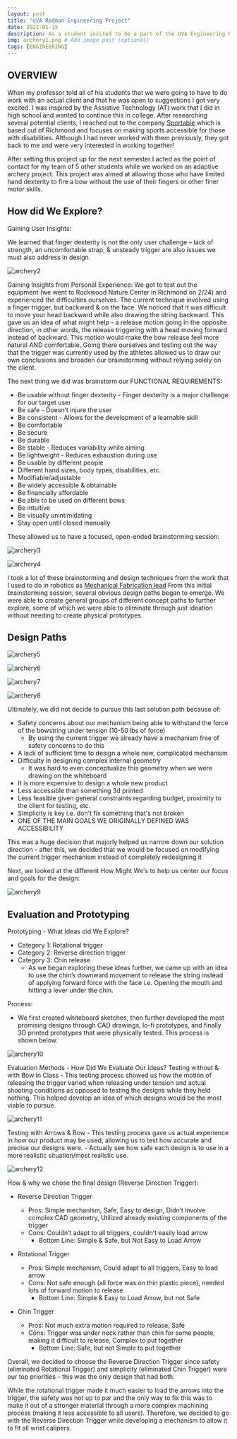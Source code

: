 ```yaml
---
layout: post
title: "UVA Rodman Engineering Project"
date: 2022-01-15
description: As a student invited to be a part of the UVA Engineering Rodman Honors Program, one of the requirements is that we complete a semester where students break off into groups and work on a real-world engineering project with a client...  # Add post description (optional)
img: archery1.png # Add image post (optional)
tags: [ENGINEERING] 
---
```


## OVERVIEW

When my professor told all of his students that we were going to have to do work with an actual client and that he was open to suggestions I got very excited. I was inspired by the Assistive Technology (AT) work that I did in high school and wanted to continue this in college. After researching several potential clients, I reached out to the company [Sportable](https://sportable.org/) which is based out of Richmond and focuses on making sports accessible for those with disabilities. Although I had never worked with them previously, they got back to me and were very interested in working together! 

After setting this project up for the next semester I acted as the point of contact for my team of 5 other students while we worked on an adaptive archery project. This project was aimed at allowing those who have limited hand dexterity to fire a bow without the use of their fingers or other finer motor skills.

## How did We Explore?

Gaining User Insights:

We learned that finger dexterity is not the only user challenge – lack of strength, an uncomfortable strap, & unsteady trigger are also issues we must also address in design.

![archery2](http://natgrrl.github.io/assets/img/archery2.png)

Gaining Insights from Personal Experience:
We got to test out the equipment (we went to Rockwood Nature Center in Richmond on 2/24) and experienced the difficulties ourselves. The current technique involved using a finger trigger, but backward & on the face. We noticed that it was difficult to move your head backward while also drawing the string backward. This gave us an idea of what might help - a release motion going in the opposite direction, in other words, the release triggering with a head moving forward instead of backward. This motion would make the bow release feel more natural AND comfortable. Going there ourselves and testing out the way that the trigger was currently used by the athletes allowed us to draw our own conclusions and broaden our brainstorming without relying solely on the client. 

The next thing we did was brainstorm our FUNCTIONAL REQUIREMENTS:

- Be usable without finger dexterity - Finger dexterity is a major challenge for our target user
- Be safe - Doesn’t injure the user
- Be consistent - Allows for the development of a learnable skill
- Be comfortable
- Be secure
- Be durable
- Be stable - Reduces variability while aiming
- Be lightweight - Reduces exhaustion during use
- Be usable by different people
- Different hand sizes, body types, disabilities, etc.
- Modifiable/adjustable 
- Be widely accessible & obtainable
- Be financially affordable
- Be able to be used on different bows
- Be intuitive
- Be visually unintimidating
- Stay open until closed manually

These allowed us to have a focused, open-ended brainstorming session:

![archery3](http://natgrrl.github.io/assets/img/archery3.png)

![archery4](http://natgrrl.github.io/assets/img/archery4.png)

I took a lot of these brainstorming and design techniques from the work that I used to do in robotics as [Mechanical Fabrication lead](https://natgrrl.github.io/mech-pit-lead-robotics/) From this initial brainstorming session, several obvious design paths began to emerge. We were able to create general groups of different concept paths to further explore, some of which we were able to eliminate through just ideation without needing to create physical prototypes. 

## Design Paths

![archery5](http://natgrrl.github.io/assets/img/archery5.png)

![archery6](http://natgrrl.github.io/assets/img/archery6.png)

![archery7](http://natgrrl.github.io/assets/img/archery7.png)

![archery8](http://natgrrl.github.io/assets/img/archery8.png)

Ultimately, we did not decide to pursue this last solution path because of:
- Safety concerns about our mechanism being able to withstand the force of the bowstring under tension (10-50 lbs of force)
  - By using the current trigger we already have a mechanism free of safety concerns to do this 
- A lack of sufficient time to design a whole new, complicated mechanism
- Difficulty in designing complex internal geometry
  - It was hard to even conceptualize this geometry when we were drawing on the whiteboard 
- It is more expensive to design a whole new product
- Less accessible than something 3d printed 
- Less feasible given general constraints regarding budget, proximity to the client for testing, etc.
- Simplicity is key i.e. don't fix something that's not broken 
- ONE OF THE MAIN GOALS WE ORIGINALLY DEFINED WAS ACCESSIBILITY 

This was a huge decision that majorly helped us narrow down our solution direction - after this, we decided that we would be focused on modifying the current trigger mechanism instead of completely redesigning it

Next, we looked at the different How Might We's to help us center our focus and goals for the design:

![archery9](http://natgrrl.github.io/assets/img/archery9.png)

## Evaluation and Prototyping

Prototyping - What Ideas did We Explore?
- Category 1: Rotational trigger
- Category 2: Reverse direction trigger
- Category 3: Chin release
  - As we began exploring these ideas further, we came up with an idea to use the chin’s downward movement to release the string instead of applying forward force with the face i.e. Opening the mouth and hitting a lever under the chin.
  
Process:
- We first created whiteboard sketches, then further developed the most promising designs through CAD drawings, lo-fi prototypes, and finally 3D printed prototypes that were physically tested. This process is shown below.

![archery10](http://natgrrl.github.io/assets/img/archery10.png)

Evaluation Methods - How Did We Evaluate Our Ideas?
  Testing without & with Bow in Class
    - This testing process showed us how the motion of releasing the trigger varied when releasing under tension and actual shooting conditions as opposed to testing the designs while they held nothing. This helped develop an idea of which designs would be the most viable to pursue.

![archery11](http://natgrrl.github.io/assets/img/archery11.png)

  Testing with Arrows & Bow
    - This testing process gave us actual experience in how our product may be used, allowing us to test how accurate and precise our designs were.
    - Actually see how safe each design is to use in a more realistic situation/most realistic use.

![archery12](http://natgrrl.github.io/assets/img/archery12.png)    

How & why we chose the final design (Reverse Direction Trigger):
- Reverse Direction Trigger
  - Pros: Simple mechanism, Safe, Easy to design, Didn’t involve complex CAD geometry, Utilized already existing components of the trigger
  - Cons: Couldn’t adapt to all triggers, couldn’t easily load arrow
    - Bottom Line: Simple & Safe, but Not Easy to Load Arrow

- Rotational Trigger
  - Pros: Simple mechanism, Could adapt to all triggers, Easy to load arrow
  - Cons: Not safe enough (all force was on thin plastic piece), needed lots of forward motion to release
    - Bottom Line: Simple & Easy to Load Arrow, but not Safe

- Chin Trigger
  - Pros: Not much extra motion required to release, Safe
  - Cons: Trigger was under neck rather than chin for some people, making it difficult to release, Complex to put together
    - Bottom Line: Safe, but not Simple to put together



Overall, we decided to choose the Reverse Direction Trigger since safety (eliminated Rotational Trigger) and simplicity (eliminated Chin Trigger) were our top priorities – this was the only design that had both. 

While the rotational trigger made it much easier to load the arrows into the trigger, the safety was not up to par and the only way to fix this was to make it out of a stronger material through a more complex machining process (making it less accessible to all users). Therefore, we decided to go with the Reverse Direction Trigger while developing a mechanism to allow it to fit all wrist calipers.


